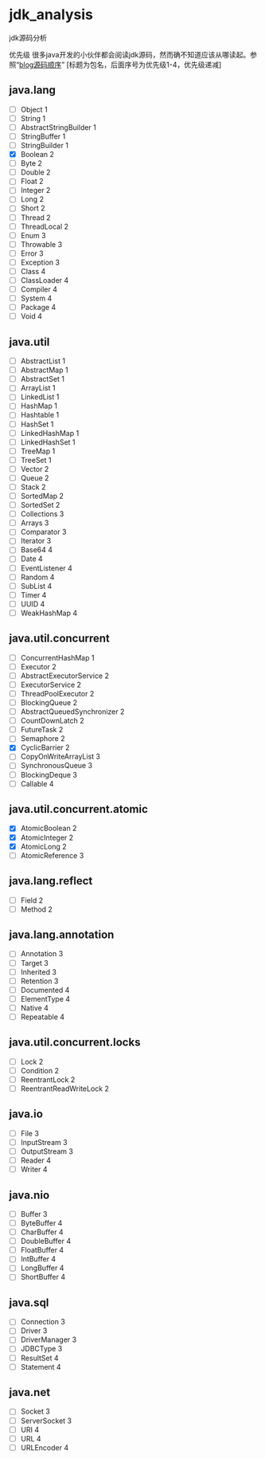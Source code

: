 # jdk_analysis
jdk源码分析

优先级
很多java开发的小伙伴都会阅读jdk源码，然而确不知道应该从哪读起。参照“[blog源码顺序](http://yuyublog.top/2018/10/08/java%E6%BA%90%E7%A0%81%E9%98%85%E8%AF%BB%E9%A1%BA%E5%BA%8F/)”
[标题为包名，后面序号为优先级1-4，优先级递减]

## java.lang

- [ ] Object 1
- [ ] String 1
- [ ] AbstractStringBuilder 1
- [ ] StringBuffer 1
- [ ] StringBuilder 1
- [x] Boolean 2
- [ ] Byte 2
- [ ] Double 2
- [ ] Float 2
- [ ] Integer 2
- [ ] Long 2
- [ ] Short 2
- [ ] Thread 2
- [ ] ThreadLocal 2
- [ ] Enum 3
- [ ] Throwable 3
- [ ] Error 3
- [ ] Exception 3
- [ ] Class 4
- [ ] ClassLoader 4
- [ ] Compiler 4
- [ ] System 4
- [ ] Package 4
- [ ] Void 4

## java.util

- [ ] AbstractList 1
- [ ] AbstractMap 1
- [ ] AbstractSet 1
- [ ] ArrayList 1
- [ ] LinkedList 1
- [ ] HashMap 1
- [ ] Hashtable 1
- [ ] HashSet 1
- [ ] LinkedHashMap 1
- [ ] LinkedHashSet 1
- [ ] TreeMap 1
- [ ] TreeSet 1
- [ ] Vector 2
- [ ] Queue 2
- [ ] Stack 2
- [ ] SortedMap 2
- [ ] SortedSet 2
- [ ] Collections 3
- [ ] Arrays 3
- [ ] Comparator 3
- [ ] Iterator 3
- [ ] Base64 4
- [ ] Date 4
- [ ] EventListener 4
- [ ] Random 4
- [ ] SubList 4
- [ ] Timer 4
- [ ] UUID 4
- [ ] WeakHashMap 4

## java.util.concurrent

- [ ] ConcurrentHashMap 1
- [ ] Executor 2
- [ ] AbstractExecutorService 2
- [ ] ExecutorService 2
- [ ] ThreadPoolExecutor 2
- [ ] BlockingQueue 2
- [ ] AbstractQueuedSynchronizer 2
- [ ] CountDownLatch 2
- [ ] FutureTask 2
- [ ] Semaphore 2
- [x] CyclicBarrier 2
- [ ] CopyOnWriteArrayList 3
- [ ] SynchronousQueue 3
- [ ] BlockingDeque 3
- [ ] Callable 4

## java.util.concurrent.atomic

- [x] AtomicBoolean 2
- [x] AtomicInteger 2
- [x] AtomicLong 2
- [ ] AtomicReference 3

## java.lang.reflect

- [ ] Field 2
- [ ] Method 2

## java.lang.annotation

- [ ] Annotation 3
- [ ] Target 3
- [ ] Inherited 3
- [ ] Retention 3
- [ ] Documented 4
- [ ] ElementType 4
- [ ] Native 4
- [ ] Repeatable 4

## java.util.concurrent.locks

- [ ] Lock 2
- [ ] Condition 2
- [ ] ReentrantLock 2
- [ ] ReentrantReadWriteLock 2

## java.io

- [ ] File 3
- [ ] InputStream 3
- [ ] OutputStream 3
- [ ] Reader 4
- [ ] Writer 4

## java.nio

- [ ] Buffer 3
- [ ] ByteBuffer 4
- [ ] CharBuffer 4
- [ ] DoubleBuffer 4
- [ ] FloatBuffer 4
- [ ] IntBuffer 4
- [ ] LongBuffer 4
- [ ] ShortBuffer 4

## java.sql

- [ ] Connection 3
- [ ] Driver 3
- [ ] DriverManager 3
- [ ] JDBCType 3
- [ ] ResultSet 4
- [ ] Statement 4

## java.net

- [ ] Socket 3
- [ ] ServerSocket 3
- [ ] URI 4
- [ ] URL 4
- [ ] URLEncoder 4

